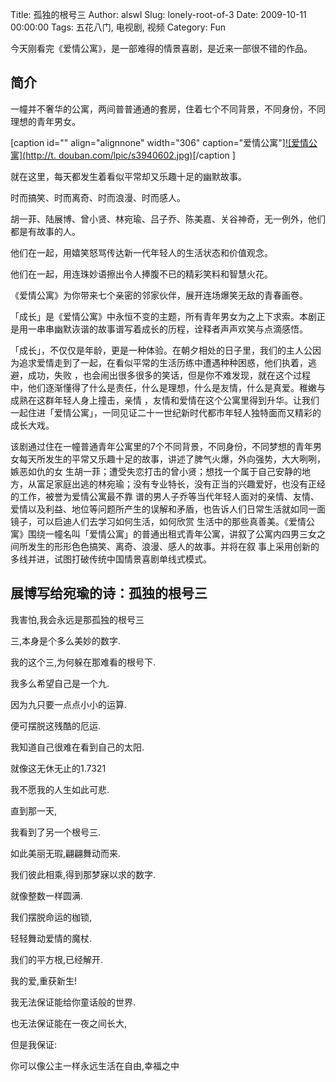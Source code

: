 Title: 孤独的根号三
Author: alswl
Slug: lonely-root-of-3
Date: 2009-10-11 00:00:00
Tags: 五花八门, 电视剧, 视频
Category: Fun

今天刚看完《爱情公寓》，是一部难得的情景喜剧，是近来一部很不错的作品。

## 简介

一幢并不奢华的公寓，两间普普通通的套房，住着七个不同背景，不同身份，不同理想的青年男女。

[caption id="" align="alignnone" width="306" caption="爱情公寓"][![爱情公寓](http://t.
douban.com/lpic/s3940602.jpg)](http://t.douban.com/lpic/s3940602.jpg)[/caption
]

就在这里，每天都发生着看似平常却又乐趣十足的幽默故事。

时而搞笑、时而离奇、时而浪漫、时而感人。

胡一菲、陆展博、曾小贤、林宛瑜、吕子乔、陈美嘉、关谷神奇，无一例外，他们都是有故事的人。

他们在一起，用嬉笑怒骂传达新一代年轻人的生活状态和价值观念。

他们在一起，用连珠妙语擦出令人捧腹不已的精彩笑料和智慧火花。

《爱情公寓》为你带来七个亲密的邻家伙伴，展开连场爆笑无敌的青春画卷。

「成长」是《爱情公寓》中永恒不变的主题，所有青年男女为之上下求索。本剧正是用一串串幽默诙谐的故事谱写着成长的历程，诠释者声声欢笑与点滴感悟。

「成长」，不仅仅是年龄，更是一种体验。在朝夕相处的日子里，我们的主人公因为追求爱情走到了一起，在看似平常的生活历练中遭遇种种困惑，他们执着，逃避，成功，失败
，也会闹出很多很多的笑话，但是你不难发现，就在这个过程中，他们逐渐懂得了什么是责任，什么是理想，什么是友情，什么是真爱。稚嫩与成熟在这群年轻人身上撞击，亲情
，友情和爱情在这个公寓里得到升华。让我们一起住进「爱情公寓」，一同见证二十一世纪新时代都市年轻人独特面而又精彩的成长大戏。

该剧通过住在一幢普通青年公寓里的7个不同背景，不同身份，不同梦想的青年男女每天所发生的平常又乐趣十足的故事，讲述了脾气火爆，外向强势，大大咧咧，嫉恶如仇的女
生胡一菲；遭受失恋打击的曾小贤；想找一个属于自己安静的地方，从富足家庭出逃的林宛瑜；没有专业特长，没有正当的兴趣爱好，也没有正经的工作，被誉为爱情公寓最不靠
谱的男人子乔等当代年轻人面对的亲情、友情、爱情以及利益、地位等问题所产生的误解和矛盾，也告诉人们日常生活就如同一面镜子，可以启迪人们去学习如何生活，如何欣赏
生活中的那些真善美。《爱情公寓》围绕一幢名叫「爱情公寓」的普通出租式青年公寓，讲叙了公寓内四男三女之间所发生的形形色色搞笑、离奇、浪漫、感人的故事。并将在叙
事上采用创新的多线并进，试图打破传统中国情景喜剧单线式模式。

## 展博写给宛瑜的诗：孤独的根号三

我害怕,我会永远是那孤独的根号三

三,本身是个多么美妙的数字.

我的这个三,为何躲在那难看的根号下.

我多么希望自己是一个九.

因为九只要一点点小小的运算.

便可摆脱这残酷的厄运.

我知道自己很难在看到自己的太阳.

就像这无休无止的1.7321

我不愿我的人生如此可悲.

直到那一天,

我看到了另一个根号三.

如此美丽无瑕,翩翩舞动而来.

我们彼此相乘,得到那梦寐以求的数字.

就像整数一样圆满.

我们摆脱命运的枷锁,

轻轻舞动爱情的魔杖.

我们的平方根,已经解开.

我的爱,重获新生!

我无法保证能给你童话般的世界.

也无法保证能在一夜之间长大,

但是我保证:

你可以像公主一样永远生活在自由,幸福之中

